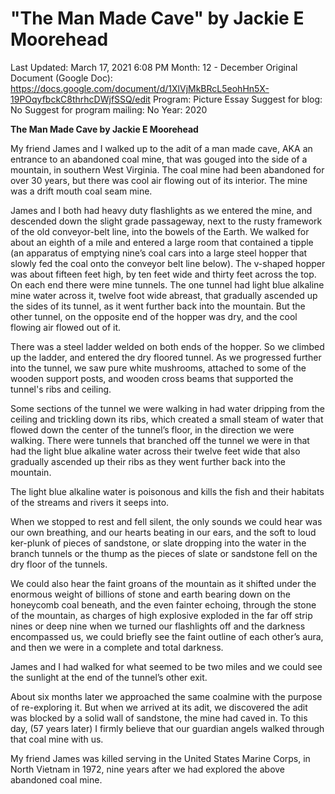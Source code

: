 # "The Man Made Cave" by Jackie E Moorehead

Last Updated: March 17, 2021 6:08 PM
Month: 12 - December
Original Document (Google Doc): https://docs.google.com/document/d/1XlVjMkBRcL5eohHn5X-19POqyfbckC8thrhcDWjfSSQ/edit
Program: Picture Essay
Suggest for blog: No
Suggest for program mailing: No
Year: 2020

**The Man Made Cave by Jackie E Moorehead**

My friend James and I walked up to the adit of a man made cave, AKA an entrance to an abandoned coal mine, that was gouged into the side of a mountain, in southern West Virginia. The coal mine had been abandoned for over 30 years, but there was cool air flowing out of its interior. The mine was a drift mouth coal seam mine.

James and I both had heavy duty flashlights as we entered the mine, and descended down the slight grade passageway, next to the rusty framework of the old conveyor-belt line, into the bowels of the Earth. We walked for about an eighth of a mile and entered a large room that contained a tipple (an apparatus of emptying nine’s coal cars into a large steel hopper that slowly fed the coal onto the conveyor belt line below). The v-shaped hopper was about fifteen feet high, by ten feet wide and thirty feet across the top. On each end there were mine tunnels. The one tunnel had light blue alkaline mine water across it, twelve foot wide abreast, that gradually ascended up the sides of its tunnel, as it went further back into the mountain. But the other tunnel, on the opposite end of the hopper was dry, and the cool flowing air flowed out of it.

There was a steel ladder welded on both ends of the hopper. So we climbed up the ladder, and entered the dry floored tunnel. As we progressed further into the tunnel, we saw pure white mushrooms, attached to some of the wooden support posts, and wooden cross beams that supported the tunnel's ribs and ceiling.

Some sections of the tunnel we were walking in had water dripping from the ceiling and trickling down its ribs, which created a small steam of water that flowed down the center of the tunnel’s floor, in the direction we were walking. There were tunnels that branched off the tunnel we were in that had the light blue alkaline water across their twelve feet wide that also gradually ascended up their ribs as they went further back into the mountain.

The light blue alkaline water is poisonous and kills the fish and their habitats of the streams and rivers it seeps into.

When we stopped to rest and fell silent, the only sounds we could hear was our own breathing, and our hearts beating in our ears, and the soft to loud ker-plunk of pieces of sandstone, or slate dropping into the water in the branch tunnels or the thump as the pieces of slate or sandstone fell on the dry floor of the tunnels.

We could also hear the faint groans of the mountain as it shifted under the enormous weight of billions of stone and earth bearing down on the honeycomb coal beneath, and the even fainter echoing, through the stone of the mountain, as charges of high explosive exploded in the far off strip nines or deep nine when we turned our flashlights off and the darkness encompassed us, we could briefly see the faint outline of each other’s aura, and then we were in a complete and total darkness.

James and I had walked for what seemed to be two miles and we could see the sunlight at the end of the tunnel’s other exit.

About six months later we approached the same coalmine with the purpose of re-exploring it. But when we arrived at its adit, we discovered the adit was blocked by a solid wall of sandstone, the mine had caved in. To this day, (57 years later) I firmly believe that our guardian angels walked through that coal mine with us.

My friend James was killed serving in the United States Marine Corps, in North Vietnam in 1972, nine years after we had explored the above abandoned coal mine.